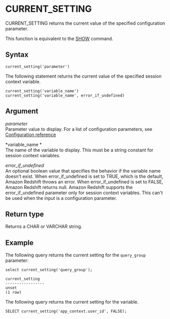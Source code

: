# CURRENT\_SETTING<a name="r_CURRENT_SETTING"></a>

 CURRENT\_SETTING returns the current value of the specified configuration parameter\.

This function is equivalent to the [SHOW](r_SHOW.md) command\.

## Syntax<a name="r_CURRENT_SETTING-synopsis"></a>

```
current_setting('parameter')
```

The following statement returns the current value of the specified session context variable\.

```
current_setting('variable_name')
current_setting('variable_name', error_if_undefined)
```

## Argument<a name="r_CURRENT_SETTING-argument"></a>

 *parameter*   
Parameter value to display\. For a list of configuration parameters, see [Configuration reference](cm_chap_ConfigurationRef.md)

 *variable\_name *   
The name of the variable to display\. This must be a string constant for session context variables\.

 *error\_if\_undefined*   
An optional boolean value that specifies the behavior if the variable name doesn't exist\. When error\_if\_undefined is set to TRUE, which is the default, Amazon Redshift throws an error\. When error\_if\_undefined is set to FALSE, Amazon Redshift returns null\. Amazon Redshift supports the error\_if\_undefined parameter only for session context variables\. This can't be used when the input is a configuration parameter\.

## Return type<a name="r_CURRENT_SETTING-return-type"></a>

Returns a CHAR or VARCHAR string\.

## Example<a name="r_CURRENT_SETTING-example"></a>

The following query returns the current setting for the `query_group` parameter:

```
select current_setting('query_group');

current_setting
-----------------
unset
(1 row)
```

The following query returns the current setting for the variable\.

```
SELECT current_setting('app_context.user_id', FALSE);
```